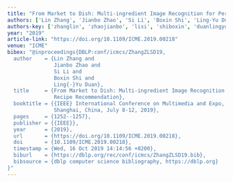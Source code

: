 ```yaml
---
title: "From Market to Dish: Multi-ingredient Image Recognition for Personalized Recipe Recommendation"
authors: ['Lin Zhang', 'Jianbo Zhao', 'Si Li', 'Boxin Shi', 'Ling-Yu Duan']
authors-key: ['zhanglin', 'zhaojianbo', 'lisi', 'shiboxin', 'duanlingyu']
year: "2019"
article-link: "https://doi.org/10.1109/ICME.2019.00218"
venue: "ICME"
bibex: "@inproceedings{DBLP:conf/icmcs/ZhangZLSD19,
  author    = {Lin Zhang and
               Jianbo Zhao and
               Si Li and
               Boxin Shi and
               Ling{-}Yu Duan},
  title     = {From Market to Dish: Multi-ingredient Image Recognition for Personalized
               Recipe Recommendation},
  booktitle = {{IEEE} International Conference on Multimedia and Expo, {ICME} 2019,
               Shanghai, China, July 8-12, 2019},
  pages     = {1252--1257},
  publisher = {{IEEE}},
  year      = {2019},
  url       = {https://doi.org/10.1109/ICME.2019.00218},
  doi       = {10.1109/ICME.2019.00218},
  timestamp = {Wed, 16 Oct 2019 14:14:56 +0200},
  biburl    = {https://dblp.org/rec/conf/icmcs/ZhangZLSD19.bib},
  bibsource = {dblp computer science bibliography, https://dblp.org}
}"
---
```

